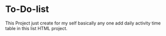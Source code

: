 # To-Do-list
This Project just create for my self basically any one add daily activity time table in this list HTML project.

